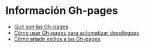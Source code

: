 # Información Gh-pages
  * [Qué son las Gh-pages](Gh-pages/gh-pages.md)
  * [Cómo usar Gh-pages para automatizar despliegues](Gh-pages/automatiza_gh-pages.md)
  * [Cómo añadir estilos a las Gh-pages](Gh-pages/estilos_gh-pages.md)
